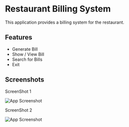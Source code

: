 # Restaurant Billing System

This application provides a billing system for the restaurant. 


## Features

- Generate Bill
- Show / View Bill
- Search for Bills
- Exit


## Screenshots



ScreenShot 1

![App Screenshot](https://github.com/sundaram-sharma/resturantBillin/assets/98935619/a4102b73-cfe4-4e91-a509-2dc9955458b1)



ScreenShot 2

![App Screenshot](https://github.com/sundaram-sharma/resturantBillin/assets/98935619/969869ff-ceac-45aa-a3c6-b09c61a8f21f)
